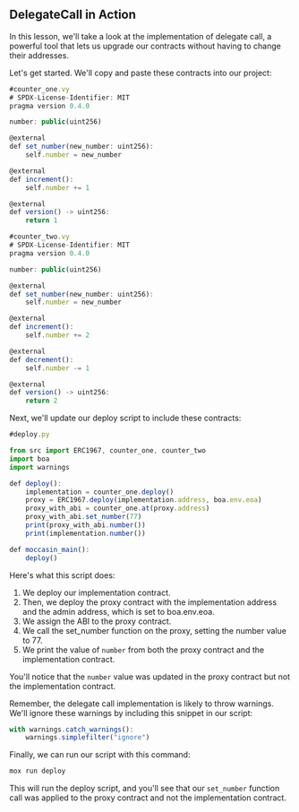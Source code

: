## DelegateCall in Action

In this lesson, we'll take a look at the implementation of delegate call, a powerful tool that lets us upgrade our contracts without having to change their addresses. 

Let's get started. We'll copy and paste these contracts into our project:

```javascript
#counter_one.vy
# SPDX-License-Identifier: MIT
pragma version 0.4.0

number: public(uint256)

@external
def set_number(new_number: uint256):
    self.number = new_number

@external
def increment():
    self.number += 1

@external
def version() -> uint256:
    return 1

```

```javascript
#counter_two.vy
# SPDX-License-Identifier: MIT
pragma version 0.4.0

number: public(uint256)

@external
def set_number(new_number: uint256):
    self.number = new_number

@external
def increment():
    self.number += 2

@external
def decrement():
    self.number -= 1

@external
def version() -> uint256:
    return 2
```

Next, we'll update our deploy script to include these contracts:

```javascript
#deploy.py

from src import ERC1967, counter_one, counter_two
import boa
import warnings

def deploy():
    implementation = counter_one.deploy()
    proxy = ERC1967.deploy(implementation.address, boa.env.eoa)
    proxy_with_abi = counter_one.at(proxy.address)
    proxy_with_abi.set_number(77)
    print(proxy_with_abi.number())
    print(implementation.number())

def moccasin_main():
    deploy()

```

Here's what this script does:

1.  We deploy our implementation contract.
2.  Then, we deploy the proxy contract with the implementation address and the admin address, which is set to boa.env.eoa.
3.  We assign the ABI to the proxy contract.
4.  We call the set_number function on the proxy, setting the number value to 77.
5.  We print the value of `number` from both the proxy contract and the implementation contract. 

You'll notice that the `number` value was updated in the proxy contract but not the implementation contract. 

Remember, the delegate call implementation is likely to throw warnings. We'll ignore these warnings by including this snippet in our script:

```javascript
with warnings.catch_warnings():
    warnings.simplefilter("ignore")
```
Finally, we can run our script with this command:

```bash
mox run deploy
```

This will run the deploy script, and you'll see that our `set_number` function call was applied to the proxy contract and not the implementation contract. 
